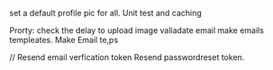 set a default profile pic for all.
Unit test
and caching

Prorty:
check the delay to upload image
valiadate email
make emails templeates.
Make Email te,ps

//
Resend email verfication token
Resend passwordreset token.
